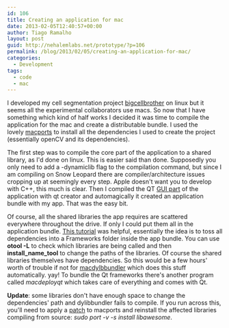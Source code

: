 ```yaml
---
id: 106
title: Creating an application for mac
date: 2013-02-05T12:40:57+00:00
author: Tiago Ramalho
layout: post
guid: http://nehalemlabs.net/prototype/?p=106
permalink: /blog/2013/02/05/creating-an-application-for-mac/
categories:
  - Development
tags:
  - code
  - mac
---
```

I developed my cell segmentation project <a href="https://github.com/tmramalho/bigCellBrother" target="_blank">bigcellbrother</a> on linux but it seems all the experimental collaborators use macs.
So now that I have something which kind of half works I decided it was time to compile the application for the mac and create a distributable bundle.
I used the lovely <a href="http://www.macports.org/" target="_blank">macports</a> to install all the dependencies I used to create the project (essentially openCV and its dependencies).

The first step was to compile the core part of the application to a shared library, as I'd done on linux.
This is easier said than done.
Supposedly you only need to add a -dynamiclib flag to the compilation command, but since I am compiling on Snow Leopard there are compiler/architecture issues cropping up at seemingly every step.
Apple doesn't want you to develop with C++, this much is clear. Then I compiled the QT <a href="https://github.com/tmramalho/bigCellBrotherGUI" target="_blank">GUI part</a> of the application with qt creator and automagically it created an application bundle with my app.
That was the easy bit.

Of course, all the shared libraries the app requires are scattered everywhere throughout the drive.
If only I could put them all in the application bundle.
<a href="http://doc.qt.digia.com/qq/qq09-mac-deployment.html" target="_blank">This tutorial</a> was helpful, essentially the idea is to toss all dependencies into a Frameworks folder inside the app bundle.
You can use **otool -L** to check which libraries are being called and then **install_name_tool** to change the paths of the libraries.
Of course the shared libraries themselves have dependencies.
So this would be a few hours' worth of trouble if not for <a href="http://macdylibbundler.sourceforge.net/" target="_blank">macdylbbundler</a> which does this stuff automatically.
yay! To bundle the Qt frameworks there's another program called _macdeployqt_ which takes care of everything and comes with Qt.

**Update**: some libraries don't have enough space to change the dependencies' path and dylibbundler fails to compile.
If you run across this, you'll need to apply a [patch](https://trac.macports.org/ticket/29838) to macports and reinstall the affected libraries compiling from source: _sudo port -v -s install libawesome_.